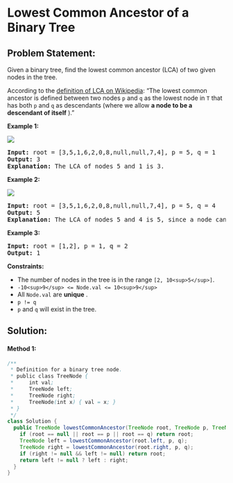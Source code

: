 # Lowest Common Ancestor of a Binary Tree

## Problem Statement:

Given a binary tree, find the lowest common ancestor (LCA) of two given nodes in the tree.

According to the [definition of LCA on Wikipedia](https://en.wikipedia.org/wiki/Lowest_common_ancestor): “The lowest common ancestor is defined between two nodes `p` and `q` as the lowest node in `T` that has both `p` and `q` as descendants (where we allow  **a node to be a descendant of itself** ).”

**Example 1:**

![](https://assets.leetcode.com/uploads/2018/12/14/binarytree.png)

<pre><strong>Input:</strong> root = [3,5,1,6,2,0,8,null,null,7,4], p = 5, q = 1
<strong>Output:</strong> 3
<strong>Explanation:</strong> The LCA of nodes 5 and 1 is 3.
</pre>

**Example 2:**

![](https://assets.leetcode.com/uploads/2018/12/14/binarytree.png)

<pre><strong>Input:</strong> root = [3,5,1,6,2,0,8,null,null,7,4], p = 5, q = 4
<strong>Output:</strong> 5
<strong>Explanation:</strong> The LCA of nodes 5 and 4 is 5, since a node can be a descendant of itself according to the LCA definition.
</pre>

**Example 3:**

<pre><strong>Input:</strong> root = [1,2], p = 1, q = 2
<strong>Output:</strong> 1
</pre>

**Constraints:**

* The number of nodes in the tree is in the range `[2, 10<sup>5</sup>]`.
* `-10<sup>9</sup> <= Node.val <= 10<sup>9</sup>`
* All `Node.val` are  **unique** .
* `p != q`
* `p` and `q` will exist in the tree.

## Solution:

#### Method 1:

```java
/**
 * Definition for a binary tree node.
 * public class TreeNode {
 *     int val;
 *     TreeNode left;
 *     TreeNode right;
 *     TreeNode(int x) { val = x; }
 * }
 */
class Solution {
  public TreeNode lowestCommonAncestor(TreeNode root, TreeNode p, TreeNode q) {
    if (root == null || root == p || root == q) return root;
    TreeNode left = lowestCommonAncestor(root.left, p, q);
    TreeNode right = lowestCommonAncestor(root.right, p, q);
    if (right != null && left != null) return root;
    return left != null ? left : right;
  }
}
```
